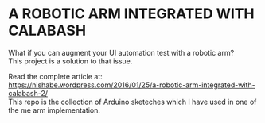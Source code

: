 # A ROBOTIC ARM INTEGRATED WITH CALABASH

What if you can augment your UI automation test with a robotic arm?  
This project is a solution to that issue.  

Read the complete article at:  
https://nishabe.wordpress.com/2016/01/25/a-robotic-arm-integrated-with-calabash-2/  
This repo is the collection of Arduino sketeches which I have used in one of the me arm implementation.
